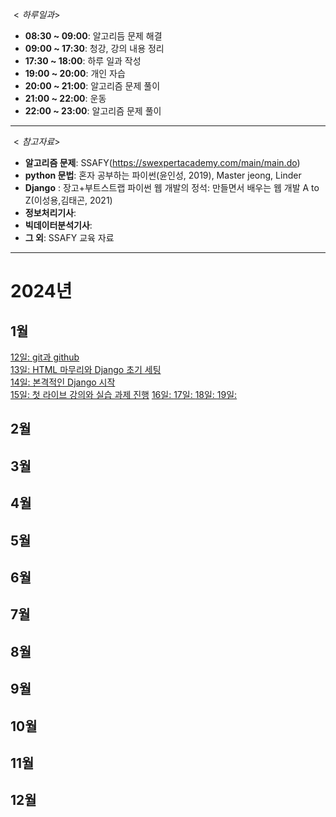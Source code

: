 $<하루 일과>$
- **08:30 ~ 09:00**: 알고리듬 문제 해결
- **09:00 ~ 17:30**: 청강, 강의 내용 정리
- **17:30 ~ 18:00**: 하루 일과 작성
- **19:00 ~ 20:00**: 개인 자습
- **20:00 ~ 21:00**: 알고리즘 문제 풀이
- **21:00 ~ 22:00**: 운동
- **22:00 ~ 23:00**: 알고리즘 문제 풀이
---

$<참고 자료>$
 - **알고리즘 문제**: SSAFY(https://swexpertacademy.com/main/main.do)
 - **python 문법**: 혼자 공부하는 파이썬(윤인성, 2019), Master jeong, Linder
 - **Django** : 장고+부트스트랩 파이썬 웹 개발의 정석: 만들면서 배우는 웹 개발 A to Z(이성용,김태곤, 2021)
 - **정보처리기사**:
 - **빅데이터분석기사**: 
 - **그 외**: SSAFY 교육 자료

---

# 2024년
## 1월
[12일: git과 github](./20240112.md)  
[13일: HTML 마무리와 Django 초기 세팅](./20240113.md)  
[14일: 본격적인 Django 시작](./20240114.md)  
[15일: 첫 라이브 강의와 실습 과제 진행](./20240115.md)
[16일: ](./20240116.md)
[17일: ](./20240117.md)
[18일: ](./20240118.md)
[19일: ](./20240119.md)

## 2월
## 3월
## 4월
## 5월
## 6월
## 7월
## 8월
## 9월
## 10월
## 11월
## 12월
